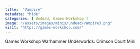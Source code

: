 ```yaml
---
title:  "Vampire"
metadate: "hide"
categories: [ Undead, Games-Workshop ]
image: "/assets/images/minis/undead/Vampire3.png"
visit: "https://games-workshop.com/"
---
```

Games Workshop Warhammer Underworlds: Crimson Court Mini